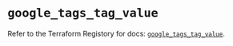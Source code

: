 # `google_tags_tag_value`

Refer to the Terraform Registory for docs: [`google_tags_tag_value`](https://registry.terraform.io/providers/hashicorp/google/5.29.0/docs/resources/tags_tag_value).
